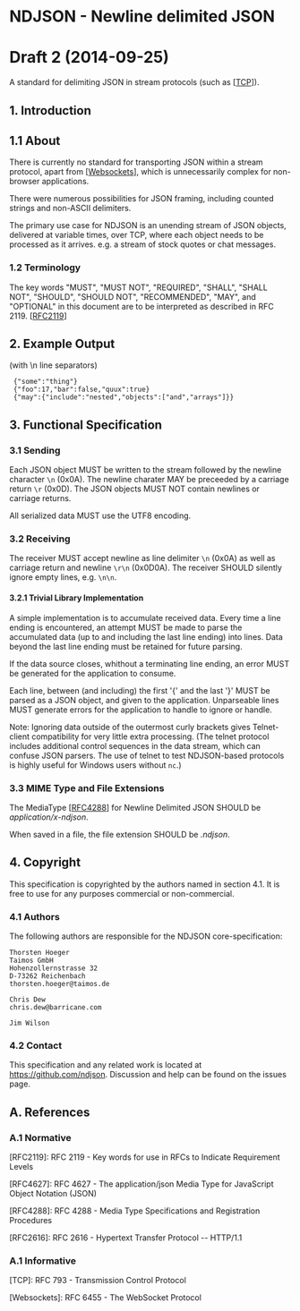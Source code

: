 # NDJSON - Newline delimited JSON

# Draft 2 (2014-09-25)

A standard for delimiting JSON in stream protocols (such as \[[TCP]\]).

## 1. Introduction

## 1.1 About

There is currently no standard for transporting JSON within a stream protocol, apart from \[[Websockets]\], which is unnecessarily complex for non-browser applications.

There were numerous possibilities for JSON framing, including counted strings and non-ASCII delimiters.

The primary use case for NDJSON is an unending stream of JSON objects, delivered at variable times, over TCP, where each object needs to be processed as it arrives. e.g. a stream of stock quotes or chat messages.


### 1.2 Terminology
The key words "MUST", "MUST NOT", "REQUIRED", "SHALL", "SHALL NOT", "SHOULD", "SHOULD NOT", "RECOMMENDED", "MAY", and "OPTIONAL" in this document are to be interpreted as described in RFC 2119. \[[RFC2119]\]

## 2. Example Output

(with \n line separators)

~~~~~
 {"some":"thing"}
 {"foo":17,"bar":false,"quux":true}
 {"may":{"include":"nested","objects":["and","arrays"]}}
~~~~~

## 3. Functional Specification

### 3.1 Sending

Each JSON object MUST be written to the stream followed by the newline character `\n` (0x0A). The newline charater MAY be preceeded by a carriage return `\r` (0x0D). The JSON objects MUST NOT contain newlines or carriage returns.

All serialized data MUST use the UTF8 encoding.

### 3.2 Receiving

The receiver MUST accept newline as line delimiter `\n` (0x0A) as well as carriage return and newline `\r\n` (0x0D0A). The receiver SHOULD silently ignore empty lines, e.g. `\n\n`.

#### 3.2.1 Trivial Library Implementation

A simple implementation is to accumulate received data. Every time a line ending is encountered, an attempt MUST be made to parse the accumulated data (up to and including the last line ending) into lines.  Data beyond the last line ending must be retained for future parsing.

If the data source closes, whithout a terminating line ending, an error MUST be generated for the application to consume.

Each line, between (and including) the first '{' and the last '}' MUST be parsed as a JSON object, and given to the application.  Unparseable lines MUST generate errors for the application to handle to ignore or handle.

Note: Ignoring data outside of the outermost curly brackets gives Telnet-client compatibility for very little extra processing.  (The telnet protocol includes additional control sequences in the data stream, which can confuse JSON parsers.  The use of telnet to test NDJSON-based protocols is highly useful for Windows users without `nc`.)

### 3.3 MIME Type and File Extensions

The MediaType \[[RFC4288]\] for Newline Delimited JSON SHOULD be _application/x-ndjson_.

When saved in a file, the file extension SHOULD be _.ndjson_.

## 4. Copyright

This specification is copyrighted by the authors named in section 4.1. It is free to use for any purposes commercial or non-commercial.

### 4.1 Authors

The following authors are responsible for the NDJSON core-specification:

~~~~
Thorsten Hoeger
Taimos GmbH
Hohenzollernstrasse 32
D-73262 Reichenbach
thorsten.hoeger@taimos.de
~~~~
~~~~
Chris Dew
chris.dew@barricane.com
~~~~
~~~~
Jim Wilson
~~~~

### 4.2 Contact

This specification and any related work is located at <https://github.com/ndjson>. 
Discussion and help can be found on the issues page.

## A. References

### A.1 Normative

[RFC2119]: http://www.ietf.org/rfc/rfc2119.txt "RFC 2119 - Key words for use in RFCs to Indicate Requirement Levels"
\[RFC2119\]: RFC 2119 - Key words for use in RFCs to Indicate Requirement Levels

[RFC4627]: http://www.ietf.org/rfc/rfc4627.txt "RFC 4627 - The application/json Media Type for JavaScript Object Notation (JSON)"
\[RFC4627\]: RFC 4627 - The application/json Media Type for JavaScript Object Notation (JSON)

[RFC4288]: http://www.ietf.org/rfc/rfc4288.txt "RFC 4288 - Media Type Specifications and Registration Procedures"
\[RFC4288\]: RFC 4288 - Media Type Specifications and Registration Procedures

[RFC2616]: http://www.ietf.org/rfc/rfc2616.txt "RFC 2616 - Hypertext Transfer Protocol -- HTTP/1.1"
\[RFC2616\]: RFC 2616 - Hypertext Transfer Protocol -- HTTP/1.1

### A.1 Informative

[TCP]: http://www.ietf.org/rfc/rfc793.txt "RFC 793 - Transmission Control Protocol"
\[TCP\]: RFC 793 - Transmission Control Protocol

[Websockets]: http://tools.ietf.org/html/rfc6455 "RFC 6455 - The WebSocket Protocol"
\[Websockets\]: RFC 6455 - The WebSocket Protocol
